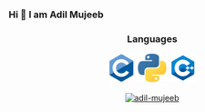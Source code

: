 ### Hi 👋 I am Adil Mujeeb

<!--
**adilmujeeb/adilmujeeb** is a ✨ _special_ ✨ repository because its `README.md` (this file) appears on your GitHub profile.

Here are some ideas to get you started:

- 🔭 I’m currently working on ...
- 🌱 I’m currently learning ...
- 👯 I’m looking to collaborate on ...
- 🤔 I’m looking for help with ...
- 💬 Ask me about ...
- 📫 How to reach me: ...
- 😄 Pronouns: ...
- ⚡ Fun fact: ...
-->

<h3 align="center">Languages</h3>
<p align="center">

<img src="https://github.com/adilmujeeb/adilmujeeb/blob/master/images/c.svg" alt="C" width="50" height="50"/>

<img src="https://github.com/adilmujeeb/adilmujeeb/blob/master/images/python.svg" alt="python" width="50" height="50"/>

<img src="https://github.com/adilmujeeb/adilmujeeb/blob/master/images/c++.svg" alt="C++" width="50" height="50"/>

</p>


<p align="center">
<a href="www.linkedin.com/in/adil-mujeeb" target="blank"><img align="center" src="https://cdn.jsdelivr.net/npm/simple-icons@3.0.1/icons/linkedin.svg" alt="adil-mujeeb" height="20" width="20" /></a>
</p>
